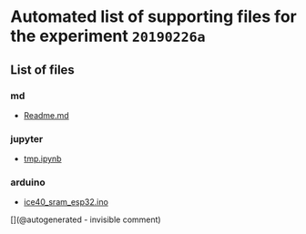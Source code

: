 # Automated list of supporting files for the __experiment `20190226a`__

## List of files

### md

* [Readme.md](/matty/20190226a/Readme.md)


### jupyter

* [tmp.ipynb](/tmp.ipynb)


### arduino

* [ice40_sram_esp32.ino](/matty/20190226a/ice40_sram_esp32.ino)


[](@autogenerated - invisible comment)